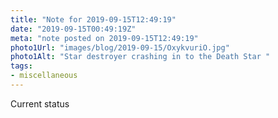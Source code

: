 ```yaml
---
title: "Note for 2019-09-15T12:49:19"
date: "2019-09-15T00:49:19Z"
meta: "note posted on 2019-09-15T12:49:19"
photo1Url: "images/blog/2019-09-15/OxykvuriO.jpg"
photo1Alt: "Star destroyer crashing in to the Death Star "
tags:
- miscellaneous
---
```

Current status
